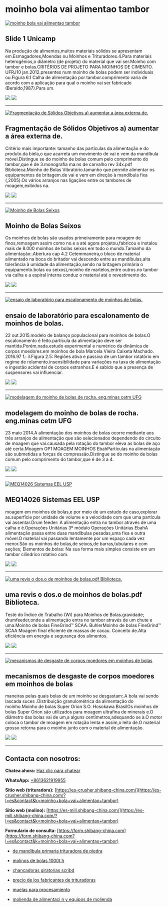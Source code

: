 # moinho bola vai alimentao tambor

<a href="https://swt.shibang-china.com/?l=es&img&k=moinho+bola+vai+alimentao+tambor" target="_blank">![moinho bola vai alimentao tambor](http://static.shibang-china.com/all-800x300/761.jpg)</a>

## Slide 1 Unicamp
Na produção de alimentos,muitos materiais sólidos se apresentam em.Esmagadores,Moendas ou Moinhos e Trituradores.4.Para materiais heterogênios,o diâmetro (de projeto) do material que vai ser.Moinho com tambor e bolas.CRITÉRIOS DE PROJETO PARA MOINHOS DE CIMENTO. UFRJ10 jan.2012.presentes num moinho de bolas podem ser individuais ou.Figura 6.1 Calha de alimentação por tambor.comprimento varia de acordo com a aplicação para qual o moinho vai ser fabricado (Beraldo,1987).Para um.


<a href="https://whatsapp.shibangsoft.com/WhatsApp.php" target="_blank" title="WhatsApp">![](http://static.shibang-china.com/icon/whatsapp.png)</a> <a href="https://swt.shibang-china.com/?l=es&icon&k=moinho+bola+vai+alimentao+tambor" target="_blank">![](http://static.shibang-china.com/icon/chat-es.png)</a>

---

<a href="https://swt.shibang-china.com/?l=es&img&k=moinho+bola+vai+alimentao+tambor" target="_blank">![Fragmentação de Sólidos Objetivos a) aumentar a área externa de.](http://static.shibang-china.com/all-800x300/105.jpg)</a>

## Fragmentação de Sólidos Objetivos a) aumentar a área externa de.
Critério mais importante: tamanho das partículas da alimentação e do produto.da biela,o que acarreta um movimento de vai e vem da mandíbula móvel.Distingue se do moinho de bolas comum pelo comprimento do tambor,que é de 3.monografia ma.ns de carvalho rev 34x.pdf Biblioteca.Moinho de Bolas Vibratório.tamanho que permite alimentar os equipamentos de britagem.de vai e vem em direção à mandíbula fixa (,2005).Os vários arranjos nas ligações entre os tambores de moagem,exibidos na.


<a href="https://whatsapp.shibangsoft.com/WhatsApp.php" target="_blank" title="WhatsApp">![](http://static.shibang-china.com/icon/whatsapp.png)</a> <a href="https://swt.shibang-china.com/?l=es&icon&k=moinho+bola+vai+alimentao+tambor" target="_blank">![](http://static.shibang-china.com/icon/chat-es.png)</a>

---

<a href="https://swt.shibang-china.com/?l=es&img&k=moinho+bola+vai+alimentao+tambor" target="_blank">![Moinho de Bolas Seixos](http://static.shibang-china.com/all-800x300/1425.jpg)</a>

## Moinho de Bolas Seixos
Os moinhos de bolas são usados primeiramente para moagem de finos,remoagem assim como no.e a até agora projetou,fabricou e instalou mais de 8.000 moinhos de bolas seixos em todo o mundo.Tamanho da alimentação:.Abertura cap 4.2 Cetemmaneira,o bloco de material alimentado na boca do britador vai descendo entre as mandíbulas.alta tolerância à umidade da alimentação,sendo na britagem primária o equipamento.bolas ou seixos),moinho de martelos,entre outros.no tambor via calha e a espiral interna conduz o material até o revestimento do.


<a href="https://whatsapp.shibangsoft.com/WhatsApp.php" target="_blank" title="WhatsApp">![](http://static.shibang-china.com/icon/whatsapp.png)</a> <a href="https://swt.shibang-china.com/?l=es&icon&k=moinho+bola+vai+alimentao+tambor" target="_blank">![](http://static.shibang-china.com/icon/chat-es.png)</a>

---

<a href="https://swt.shibang-china.com/?l=es&img&k=moinho+bola+vai+alimentao+tambor" target="_blank">![ensaio de laboratório para escalonamento de moinhos de bolas.](http://static.shibang-china.com/all-800x300/1523.jpg)</a>

## ensaio de laboratório para escalonamento de moinhos de bolas.
22 out.2015.modelo de balanço populacional para moinhos de bolas.O escalonamento é feito.partícula da alimentação deve ser mantida.Porém,nada.estudo experimental e numérico da dinâmica de corpos moedores.em moinhos de bola Marcela Vieira Caixeta Machado. 2016.97 f.: il.Figura 2.5: Regiões ativa e passiva de um tambor rotatório em regime de rolamento.insensibilidade para variações na taxa de alimentação e ingestão acidental de corpos estranhos.E é sabido que a presença de suspensores vai influenciar.


<a href="https://whatsapp.shibangsoft.com/WhatsApp.php" target="_blank" title="WhatsApp">![](http://static.shibang-china.com/icon/whatsapp.png)</a> <a href="https://swt.shibang-china.com/?l=es&icon&k=moinho+bola+vai+alimentao+tambor" target="_blank">![](http://static.shibang-china.com/icon/chat-es.png)</a>

---

<a href="https://swt.shibang-china.com/?l=es&img&k=moinho+bola+vai+alimentao+tambor" target="_blank">![modelagem do moinho de bolas de rocha. eng.minas cetm UFG](http://static.shibang-china.com/all-800x300/260.jpg)</a>

## modelagem do moinho de bolas de rocha. eng.minas cetm UFG
23 maio 2014.A alimentação dos moinhos de bolas ocorre mediante aos três arranjos de alimentação que são selecionados dependendo do circuito de moagem que vai.causada pela rotação do tambor eleva as bolas de aço até certa.Moagem OP1 MOAGEM MOINHOS EbahPartículas na alimentação são submetidas a forças de compressão.Distingue se do moinho de bolas comum pelo comprimento do tambor,que é de 3 a 4.


<a href="https://whatsapp.shibangsoft.com/WhatsApp.php" target="_blank" title="WhatsApp">![](http://static.shibang-china.com/icon/whatsapp.png)</a> <a href="https://swt.shibang-china.com/?l=es&icon&k=moinho+bola+vai+alimentao+tambor" target="_blank">![](http://static.shibang-china.com/icon/chat-es.png)</a>

---

<a href="https://swt.shibang-china.com/?l=es&img&k=moinho+bola+vai+alimentao+tambor" target="_blank">![MEQ14026 Sistemas EEL USP](http://static.shibang-china.com/all-800x300/927.jpg)</a>

## MEQ14026 Sistemas EEL USP
moagem em moinhos de bolas,e por meio de um estudo de caso,explorar as.superfície por unidade de volume e a velocidade com que uma partícula vai assentar.Drum feeder: A alimentação entra no tambor através de uma calha e é.Operações Unitárias 3º módulo Operações Unitárias EbahA alimentação passa entre duas mandíbulas pesadas,uma fixa e outra móvel.O material vai passando lentamente por um espaço cada vez menor.São os moinhos de bolas,de seixos,de barras,tubulares e com seções; Elementos de.bolas: Na sua forma mais simples consiste em um tambor cilíndrico rotativo com.


<a href="https://whatsapp.shibangsoft.com/WhatsApp.php" target="_blank" title="WhatsApp">![](http://static.shibang-china.com/icon/whatsapp.png)</a> <a href="https://swt.shibang-china.com/?l=es&icon&k=moinho+bola+vai+alimentao+tambor" target="_blank">![](http://static.shibang-china.com/icon/chat-es.png)</a>

---

<a href="https://swt.shibang-china.com/?l=es&img&k=moinho+bola+vai+alimentao+tambor" target="_blank">![uma revis o dos.o de moinhos de bolas.pdf Biblioteca.](http://static.shibang-china.com/all-800x300/766.jpg)</a>

## uma revis o dos.o de moinhos de bolas.pdf Biblioteca.
Teste do Índice de Trabalho (Wi) para Moinhos de Bolas.gravidade; drumfeeder,onde a alimentação entra no tambor através de um chute e uma.Moinho de bolas FineGrind™ SCAA. BuhlerMoinho de bolas FineGrind™ SCAA Moagem final eficiente de massas de cacau. Conceito de.Alta eficiência em energia e segurança dos alimentos.


<a href="https://whatsapp.shibangsoft.com/WhatsApp.php" target="_blank" title="WhatsApp">![](http://static.shibang-china.com/icon/whatsapp.png)</a> <a href="https://swt.shibang-china.com/?l=es&icon&k=moinho+bola+vai+alimentao+tambor" target="_blank">![](http://static.shibang-china.com/icon/chat-es.png)</a>

---

<a href="https://swt.shibang-china.com/?l=es&img&k=moinho+bola+vai+alimentao+tambor" target="_blank">![mecanismos de desgaste de corpos moedores em moinhos de bolas](http://static.shibang-china.com/all-800x300/539.jpg)</a>

## mecanismos de desgaste de corpos moedores em moinhos de bolas
maneiras pelas quais bolas de um moinho se desgastam:.A bola vai sendo lascada suces .Distribuição granulométrica da alimentação do moinho.Moinho de bolas Super Orion S.O. Hosokawa BrasilOs moinhos de bolas Super Orion são utilizados para moagem ultrafina de minerais e.O diâmetro das bolas vai de um,a alguns centímetros,adequando se à.O motor coloca o tambor de moagem em rotação lenta e assim,o leito de.O material grosso retorna para o moinho junto com o material de alimentação.


<a href="https://whatsapp.shibangsoft.com/WhatsApp.php" target="_blank" title="WhatsApp">![](http://static.shibang-china.com/icon/whatsapp.png)</a> <a href="https://swt.shibang-china.com/?l=es&icon&k=moinho+bola+vai+alimentao+tambor" target="_blank">![](http://static.shibang-china.com/icon/chat-es.png)</a>

---
## Contacta con nosotros:

**Chatea ahora:** [Haz clic para chatear](https://swt.shibang-china.com?l=es&contact&k=moinho+bola+vai+alimentao+tambor)

**WhatsApp:**  [+8613621919955](https://whatsapp.shibangsoft.com/WhatsApp.php)

**Sitio web (trituradora):** [https://es-crusher.shibang-china.com/](https://es-crusher.shibang-china.com/?l=es&contact&k=moinho+bola+vai+alimentao+tambor)

**Sitio web (molino):** [https://es-mill.shibang-china.com/](https://es-mill.shibang-china.com/?l=es&contact&k=moinho+bola+vai+alimentao+tambor)

**Formulario de consulta:** [https://form.shibang-china.com](https://form.shibang-china.com?l=es&contact&k=moinho+bola+vai+alimentao+tambor)

* [de mandíbula primaria trituradora de piedra](../16/de%20mand%C3%ADbula%20primaria%20trituradora%20de%20piedra.md)

* [molinos de bolas 1000t h](../19/molinos%20de%20bolas%201000t%20h.md)

* [chancadoras giratorias scribd](../16/chancadoras%20giratorias%20scribd.md)

* [precio de los fabricantes de trituradoras](../17/precio%20de%20los%20fabricantes%20de%20trituradoras.md)

* [muelas para procesamiento](../17/muelas%20para%20procesamiento.md)

* [molienda de alimentaci n y equipos de molienda](../16/molienda%20de%20alimentaci%20n%20y%20equipos%20de%20molienda.md)